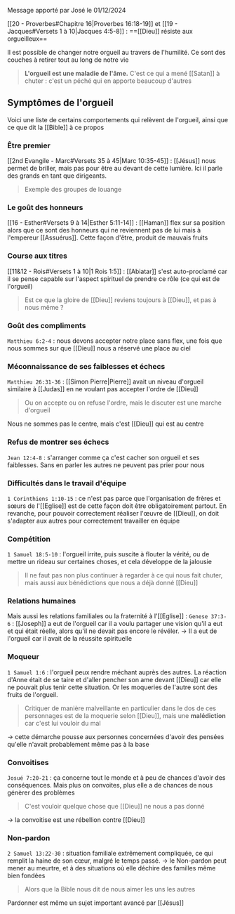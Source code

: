 Message apporté par José le 01/12/2024

[[20 - Proverbes#Chapitre 16|Proverbes 16:18-19]] et [[19 - Jacques#Versets 1 à 10|Jacques 4:5-8]] : ==[[Dieu]] résiste aux orgueilleux==

Il est possible de changer notre orgueil au travers de l'humilité. Ce sont des couches à retirer tout au long de notre vie
> **L'orgueil est une maladie de l'âme.** C'est ce qui a mené [[Satan]] à chuter : c'est un péché qui en apporte beaucoup d'autres

## Symptômes de l'orgueil
Voici une liste de certains comportements qui relèvent de l'orgueil, ainsi que ce que dit la [[Bible]] à ce propos
### Être premier
[[2nd Evangile - Marc#Versets 35 à 45|Marc 10:35-45]] : [[Jésus]] nous permet de briller, mais pas pour être au devant de cette lumière.
Ici il parle des grands en tant que dirigeants.
> Exemple des groupes de louange
### Le goût des honneurs
[[16 - Esther#Versets 9 à 14|Esther 5:11-14]] : [[Haman]] flex sur sa position alors que ce sont des honneurs qui ne reviennent pas de lui mais à l'empereur [[Assuérus]].
Cette façon d'être, produit de mauvais fruits
### Course aux titres
[[11&12 - Rois#Versets 1 à 10|1 Rois 1:5]] : [[Abiatar]] s'est auto-proclamé car il se pense capable sur l'aspect spirituel de prendre ce rôle (ce qui est de l'orgueil)
> Est ce que la gloire de [[Dieu]] reviens toujours à [[Dieu]], et pas à nous même ?
### Goût des compliments
`Matthieu 6:2-4` : nous devons accepter notre place sans flex, une fois que nous sommes sur que [[Dieu]] nous a réservé une place au ciel
### Méconnaissance de ses faiblesses et échecs
`Matthieu 26:31-36` : [[Simon Pierre|Pierre]] avait un niveau d'orgueil similaire à [[Judas]] en ne voulant pas accepter l'ordre de [[Dieu]]
> Ou on accepte ou on refuse l'ordre, mais le discuter est une marche d'orgueil

Nous ne sommes pas le centre, mais c'est [[Dieu]] qui est au centre
### Refus de montrer ses échecs
`Jean 12:4-8` : s'arranger comme ça c'est cacher son orgueil et ses faiblesses. Sans en parler les autres ne peuvent pas prier pour nous
### Difficultés dans le travail d'équipe
`1 Corinthiens 1:10-15` : ce n'est pas parce que l'organisation de frères et sœurs de l'[[Eglise]] est de cette façon doit être obligatoirement partout.
En revanche, pour pouvoir correctement réaliser l'œuvre de [[Dieu]], on doit s'adapter aux autres pour correctement travailler en équipe
### Compétition
`1 Samuel 18:5-10` : l'orgueil irrite, puis suscite à flouter la vérité, ou de mettre un rideau sur certaines choses, et cela développe de la jalousie
> Il ne faut pas non plus continuer à regarder à ce qui nous fait chuter, mais aussi aux bénédictions que nous a déjà donné [[Dieu]]

### Relations humaines
Mais aussi les relations familiales ou la fraternité à l'[[Eglise]] :
`Genese 37:3-6` : [[Joseph]] a eut de l'orgueil car il a voulu partager une vision qu'il a eut et qui était réelle, alors qu'il ne devait pas encore le révéler.
-> Il a eut de l'orgueil car il avait de la réussite spirituelle
### Moqueur
`1 Samuel 1:6` : l'orgueil peux rendre méchant auprès des autres.
La réaction d'Anne était de se taire et d'aller pencher son ame devant [[Dieu]] car elle ne pouvait plus tenir cette situation.
Or les moqueries de l'autre sont des fruits de l'orgueil.
> Critiquer de manière malveillante en particulier dans le dos de ces personnages est de la moquerie selon [[Dieu]], mais une **malédiction** car c'est lui vouloir du mal

-> cette démarche pousse aux personnes concernées d'avoir des pensées qu'elle n'avait probablement même pas à la base
### Convoitises
`Josué 7:20-21` : ça concerne tout le monde et à peu de chances d'avoir des conséquences. Mais plus on convoites, plus elle a de chances de nous génèrer des problèmes
> C'est vouloir quelque chose que [[Dieu]] ne nous a pas donné

-> la convoitise est une rébellion contre [[Dieu]]
### Non-pardon
`2 Samuel 13:22-30` : situation familiale extrêmement compliquée, ce qui remplit la haine de son cœur, malgré le temps passé.
-> le Non-pardon peut mener au meurtre, et à des situations où elle déchire des familles même bien fondées
> Alors que la Bible nous dit de nous aimer les uns les autres

Pardonner est même un sujet important avancé par [[Jésus]]
